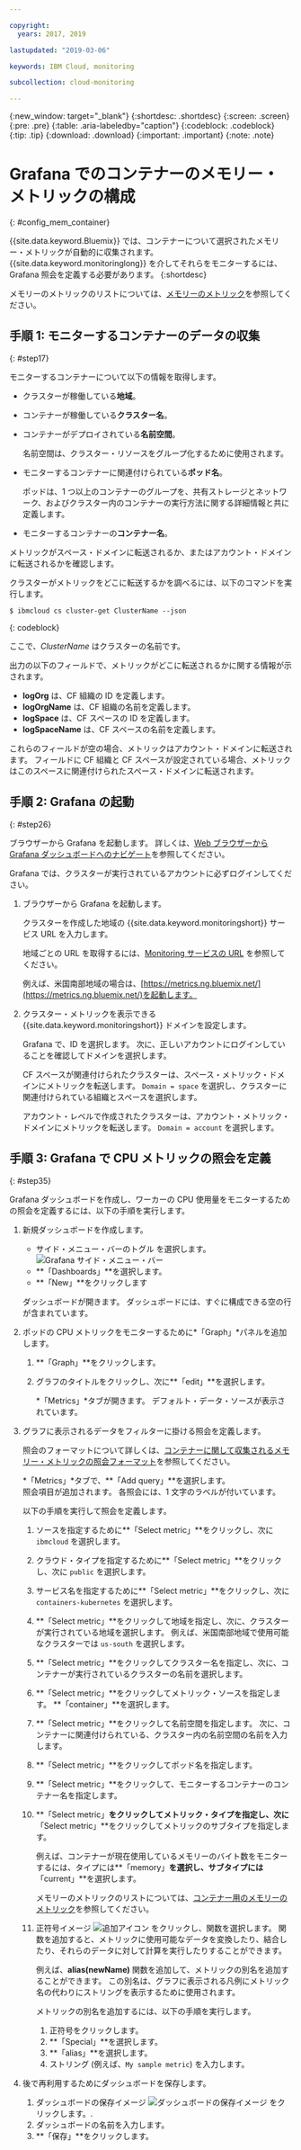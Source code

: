 ```yaml
---

copyright:
  years: 2017, 2019

lastupdated: "2019-03-06"

keywords: IBM Cloud, monitoring

subcollection: cloud-monitoring

---
```


{:new_window: target="_blank"}
{:shortdesc: .shortdesc}
{:screen: .screen}
{:pre: .pre}
{:table: .aria-labeledby="caption"}
{:codeblock: .codeblock}
{:tip: .tip}
{:download: .download}
{:important: .important}
{:note: .note}



# Grafana でのコンテナーのメモリー・メトリックの構成
{: #config_mem_container}

{{site.data.keyword.Bluemix}} では、コンテナーについて選択されたメモリー・メトリックが自動的に収集されます。 {{site.data.keyword.monitoringlong}} を介してそれらをモニターするには、Grafana 照会を定義する必要があります。 
{:shortdesc}

メモリーのメトリックのリストについては、[メモリーのメトリック](/docs/services/cloud-monitoring/containers?topic=cloud-monitoring-monitoring_bmx_containers_ov#memory_metrics)を参照してください。


## 手順 1: モニターするコンテナーのデータの収集
{: #step17}

モニターするコンテナーについて以下の情報を取得します。

* クラスターが稼働している**地域**。
* コンテナーが稼働している**クラスター名**。 
* コンテナーがデプロイされている**名前空間**。 

    名前空間は、クラスター・リソースをグループ化するために使用されます。
	
* モニターするコンテナーに関連付けられている**ポッド名**。 

    ポッドは、1 つ以上のコンテナーのグループを、共有ストレージとネットワーク、およびクラスター内のコンテナーの実行方法に関する詳細情報と共に定義します。
	
* モニターするコンテナーの**コンテナー名**。

メトリックがスペース・ドメインに転送されるか、またはアカウント・ドメインに転送されるかを確認します。

クラスターがメトリックをどこに転送するかを調べるには、以下のコマンドを実行します。

```
$ ibmcloud cs cluster-get ClusterName --json
```
{: codeblock}

ここで、*ClusterName* はクラスターの名前です。

出力の以下のフィールドで、メトリックがどこに転送されるかに関する情報が示されます。

* **logOrg** は、CF 組織の ID を定義します。
* **logOrgName** は、CF 組織の名前を定義します。
* **logSpace** は、CF スペースの ID を定義します。
* **logSpaceName** は、CF スペースの名前を定義します。

これらのフィールドが空の場合、メトリックはアカウント・ドメインに転送されます。
フィールドに CF 組織と CF スペースが設定されている場合、メトリックはこのスペースに関連付けられたスペース・ドメインに転送されます。

## 手順 2: Grafana の起動
{: #step26}

ブラウザーから Grafana を起動します。 詳しくは、[Web ブラウザーから Grafana ダッシュボードへのナビゲート](/docs/services/cloud-monitoring/grafana?topic=cloud-monitoring-navigating_grafana#launch_grafana_from_browser)を参照してください。

Grafana では、クラスターが実行されているアカウントに必ずログインしてください。 

1. ブラウザーから Grafana を起動します。 

    クラスターを作成した地域の {{site.data.keyword.monitoringshort}} サービス URL を入力します。 
    
    地域ごとの URL を取得するには、[Monitoring サービスの URL](/docs/services/cloud-monitoring?topic=cloud-monitoring-monitoring_ov#region) を参照してください。

    例えば、米国南部地域の場合は、[https://metrics.ng.bluemix.net/](https://metrics.ng.bluemix.net/)を起動します。

2. クラスター・メトリックを表示できる {{site.data.keyword.monitoringshort}} ドメインを設定します。

    Grafana で、ID を選択します。 次に、正しいアカウントにログインしていることを確認してドメインを選択します。

    CF スペースが関連付けられたクラスターは、スペース・メトリック・ドメインにメトリックを転送します。 `Domain = space` を選択し、クラスターに関連付けられている組織とスペースを選択します。

    アカウント・レベルで作成されたクラスターは、アカウント・メトリック・ドメインにメトリックを転送します。 `Domain = account` を選択します。




## 手順 3: Grafana で CPU メトリックの照会を定義
{: #step35}

Grafana ダッシュボードを作成し、ワーカーの CPU 使用量をモニターするための照会を定義するには、以下の手順を実行します。

1. 新規ダッシュボードを作成します。

    * サイド・メニュー・バーのトグル を選択します。![Grafana サイド・メニュー・バー](images/grafana_settings.gif "Grafana サイド・メニュー・バー")
    * **「Dashboards」**を選択します。
    * **「New」**をクリックします

    ダッシュボードが開きます。 ダッシュボードには、すぐに構成できる空の行が含まれています。

2. ポッドの CPU メトリックをモニターするために*「Graph」*パネルを追加します。

    1. **「Graph」**をクリックします。

    2. グラフのタイトルをクリックし、次に**「edit」**を選択します。

        *「Metrics」*タブが開きます。 デフォルト・データ・ソースが表示されています。

3. グラフに表示されるデータをフィルターに掛ける照会を定義します。 

    照会のフォーマットについて詳しくは、[コンテナーに関して収集されるメモリー・メトリックの照会フォーマット](/docs/services/cloud-monitoring/reference?topic=cloud-monitoring-metrics_format_containers#mem_containers)を参照してください。

    *「Metrics」*タブで、**「Add query」**を選択します。 <br>照会項目が追加されます。 各照会には、1 文字のラベルが付いています。
	
	以下の手順を実行して照会を定義します。

    1. ソースを指定するために**「Select metric」**をクリックし、次に `ibmcloud` を選択します。
    
    2. クラウド・タイプを指定するために**「Select metric」**をクリックし、次に `public` を選択します。
    
    3. サービス名を指定するために**「Select metric」**をクリックし、次に `containers-kubernetes` を選択します。
	
    4. **「Select metric」**をクリックして地域を指定し、次に、クラスターが実行されている地域を選択します。 例えば、米国南部地域で使用可能なクラスターでは `us-south` を選択します。
    
    5. **「Select metric」**をクリックしてクラスター名を指定し、次に、コンテナーが実行されているクラスターの名前を選択します。
		
	6. **「Select metric」**をクリックしてメトリック・ソースを指定します。 **「container」**を選択します。
		
	7. **「Select metric」**をクリックして名前空間を指定します。 次に、コンテナーに関連付けられている、クラスター内の名前空間の名前を入力します。
		
	8. **「Select metric」**をクリックしてポッド名を指定します。
	
	9. **「Select metric」**をクリックして、モニターするコンテナーのコンテナー名を指定します。
	
	10. **「Select metric」**をクリックしてメトリック・タイプを指定し、次に**「Select metric」**をクリックしてメトリックのサブタイプを指定します。
	
	    例えば、コンテナーが現在使用しているメモリーのバイト数をモニターするには、タイプには**「memory」**を選択し、サブタイプには**「current」**を選択します。
	
	    メモリーのメトリックのリストについては、[コンテナー用のメモリーのメトリック](/docs/services/cloud-monitoring/containers?topic=cloud-monitoring-monitoring_bmx_containers_ov#memory_metrics)を参照してください。 
	
	11. 正符号イメージ ![追加アイコン](images/grafana_plus_image.gif "正符号イメージ") をクリックし、関数を選択します。 関数を追加すると、メトリックに使用可能なデータを変換したり、結合したり、それらのデータに対して計算を実行したりすることができます。

        例えば、**alias(newName)** 関数を追加して、メトリックの別名を追加することができます。 この別名は、グラフに表示される凡例にメトリック名の代わりにストリングを表示するために使用されます。

        メトリックの別名を追加するには、以下の手順を実行します。

        1. 正符号をクリックします。
        2. **「Special」**を選択します。
        3. **「alias」**を選択します。
        4. ストリング (例えば、`My sample metric`) を入力します。

4. 後で再利用するためにダッシュボードを保存します。

    1. ダッシュボードの保存イメージ ![ダッシュボードの保存イメージ](images/grafana_save_image.gif "ダッシュボードの保存イメージ") をクリックします。.
    2. ダッシュボードの名前を入力します。
    3. **「保存」**をクリックします。

	
